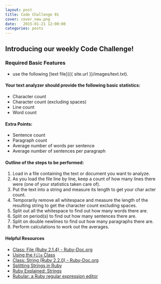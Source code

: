 ```yaml
---
layout: post
title: Code Challenge 01
cover: cover_new.png
date:   2015-01-21 12:00:00
categories: posts
---
```


## Introducing our weekly Code Challenge!

### Required Basic Features

* use the following [text file]({{ site.url }}/images/text.txt).

#### Your text analyzer should provide the following basic statistics:

* Character count
* Character count (excluding spaces)
* Line count
* Word count

#### Extra Points:

* Sentence count
* Paragraph count
* Average number of words per sentence
* Average number of sentences per paragraph

#### Outline of the steps to be performed:

1. Load in a file containing the text or document you want to analyze.
2. As you load the file line by line, keep a count of how many lines there were (one of your statistics taken care of).
3. Put the text into a string and measure its length to get your char	acter count.
4. Temporarily remove all whitespace and measure the length of the resulting string to get the character count excluding spaces.
5. Split out all the whitespace to find out how many words there are.
6. Split on period(s) to find out how many sentences there are.
7. Split on double newlines to find out how many paragraphs there are.
8. Perform calculations to work out the averages.

#### Helpful Resources

* [Class: File (Ruby 2.1.4) - Ruby-Doc.org](http://ruby-doc.org/core-2.1.4/File.html)
* [Using the `File` Class](http://rubymonk.com/learning/books/1-ruby-primer/chapters/42-introduction-to-i-o/lessons/90-using-the-file-class)
* [Class: String (Ruby 2.2.0) - Ruby-Doc.org](http://www.ruby-doc.org/core-2.2.0/String.html)
* [Splitting Strings in Ruby](http://ruby.about.com/od/strings/a/Splitting-Strings.htm)
* [Ruby Explained: Strings](http://www.eriktrautman.com/posts/ruby-explained-strings)
* [Rubular: a Ruby regular expression editor](http://rubular.com/)
